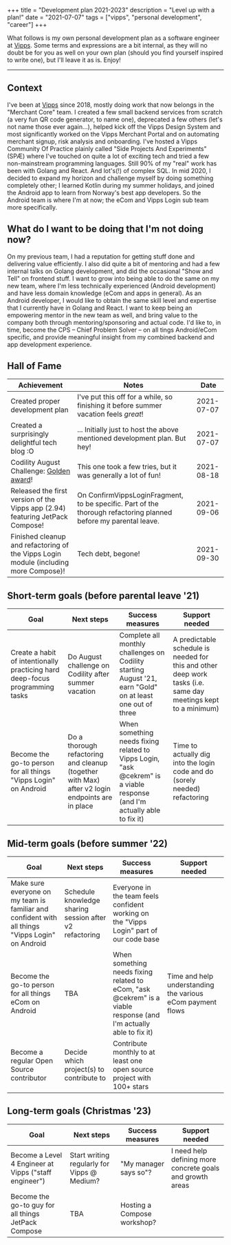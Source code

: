 +++
title = "Development plan 2021-2023"
description = "Level up with a plan!"
date = "2021-07-07"
tags = ["vipps", "personal development", "career"]
+++

What follows is my own personal development plan as a software engineer at [Vipps](https://vipps.io). Some terms and expressions are a bit internal, as they will no doubt be for you as well on your own plan (should you find yourself inspired to write one), but I'll leave it as is. Enjoy!

---

## Context

I've been at [Vipps](https://vipps.io) since 2018, mostly doing work that now belongs in the "Merchant Core" team. I created a few small backend services from scratch (a very fun QR code generator, to name one), deprecated a few others (let's not name those ever again...), helped kick off the Vipps Design System and most significantly worked on the Vipps Merchant Portal and on automating merchant signup, risk analysis and onboarding. I've hosted a Vipps Community Of Practice plainly called "Side Projects And Experiments" (SPÆ) where I've touched on quite a lot of exciting tech and tried a few non-mainstream programming languages. Still 90% of my "real" work has been with Golang and React. And lot's(!) of complex SQL. In mid 2020, I decided to expand my horizon and challenge myself by doing something completely other; I learned Kotlin during my summer holidays, and joined the Android app to learn from Norway's best app developers. So the Android team is where I'm at now; the eCom and Vipps Login sub team more specifically.

## What do I want to be doing that I'm not doing now?

On my previous team, I had a reputation for getting stuff done and delivering value efficiently. I also did quite a bit of mentoring and had a few internal talks on Golang development, and did the occasional "Show and Tell" on frontend stuff. I want to grow into being able to do the same on my new team, where I'm less technically experienced (Android development) and have less domain knowledge (eCom and apps in general). As an Android developer, I would like to obtain the same skill level and expertise that I currently have in Golang and React. I want to keep being an empowering mentor in the new team as well, and bring value to the company both through mentoring/sponsoring and actual code. I'd like to, in time, become the CPS – Chief Problem Solver – on all tings Android/eCom specific, and provide meaningful insight from my combined backend and app development experience.

<!--## Growth areas-->

<!--| Skill | Details /examples |-->
<!--| ----- | ----------------- |-->
<!--| TBA   |                   |-->

## Hall of Fame

| Achievement                                                                                                 | Notes                                                                                                            | Date       |
| ----------------------------------------------------------------------------------------------------------- | ---------------------------------------------------------------------------------------------------------------- | ---------- |
| Created proper development plan                                                                             | I've put this off for a while, so finishing it before summer vacation feels _great_!                             | 2021-07-07 |
| Created a surprisingly delightful tech blog :O                                                              | ... Initially just to host the above mentioned development plan. But hey!                                        | 2021-07-07 |
| Codility August Challenge: [Golden award](https://app.codility.com/cert/view/certHZPW7W-29SSPZM7YGG6S5C9/)! | This one took a few tries, but it was generally a lot of fun!                                                    | 2021-08-18 |
| Released the first version of the Vipps app (2.94) featuring JetPack Compose!                               | On ConfirmVippsLoginFragment, to be specific. Part of the thorough refactoring planned before my parental leave. | 2021-09-06 |
| Finished cleanup and refactoring of the Vipps Login module (including more Compose)!                        | Tech debt, begone!                                                                                               | 2021-09-30 |

## Short-term goals (before parental leave '21)

| Goal                                                                         | Next steps                                                                                      | Success measures                                                                                                         | Support needed                                                                                                 |
| ---------------------------------------------------------------------------- | ----------------------------------------------------------------------------------------------- | ------------------------------------------------------------------------------------------------------------------------ | -------------------------------------------------------------------------------------------------------------- |
| Create a habit of intentionally practicing hard deep-focus programming tasks | Do August challenge on Codility after summer vacation                                           | Complete all monthly challenges on Codility starting August '21, earn "Gold" on at least one out of three                | A predictable schedule is needed for this and other deep work tasks (i.e. same day meetings kept to a minimum) |
| Become the go-to person for all things "Vipps Login" on Android              | Do a thorough refactoring and cleanup (together with Max) after v2 login endpoints are in place | When something needs fixing related to Vipps Login, "ask @cekrem" is a viable response (and I'm actually able to fix it) | Time to actually dig into the login code and do (sorely needed) refactoring                                    |

## Mid-term goals (before summer '22)

| Goal                                                                                             | Next steps                                              | Success measures                                                                                                  | Support needed                                             |
| ------------------------------------------------------------------------------------------------ | ------------------------------------------------------- | ----------------------------------------------------------------------------------------------------------------- | ---------------------------------------------------------- |
| Make sure everyone on my team is familiar and confident with all things "Vipps Login" on Android | Schedule knowledge sharing session after v2 refactoring | Everyone in the team feels confident working on the "Vipps Login" part of our code base                           |                                                            |
| Become the go-to person for all things eCom on Android                                           | TBA                                                     | When something needs fixing related to eCom, "ask @cekrem" is a viable response (and I'm actually able to fix it) | Time and help understanding the various eCom payment flows |
| Become a regular Open Source contributor                                                         | Decide which project(s) to contribute to                | Contribute monthly to at least one open source project with 100+ stars                                            |                                                            |

## Long-term goals (Christmas '23)

| Goal                                                  | Next steps                                  | Success measures            | Support needed                                            |
| ----------------------------------------------------- | ------------------------------------------- | --------------------------- | --------------------------------------------------------- |
| Become a Level 4 Engineer at Vipps ("staff engineer") | Start writing regularly for Vipps @ Medium? | "My manager says so"?       | I need help defining more concrete goals and growth areas |
| Become the go-to guy for all things JetPack Compose   | TBA                                         | Hosting a Compose workshop? |                                                           |
